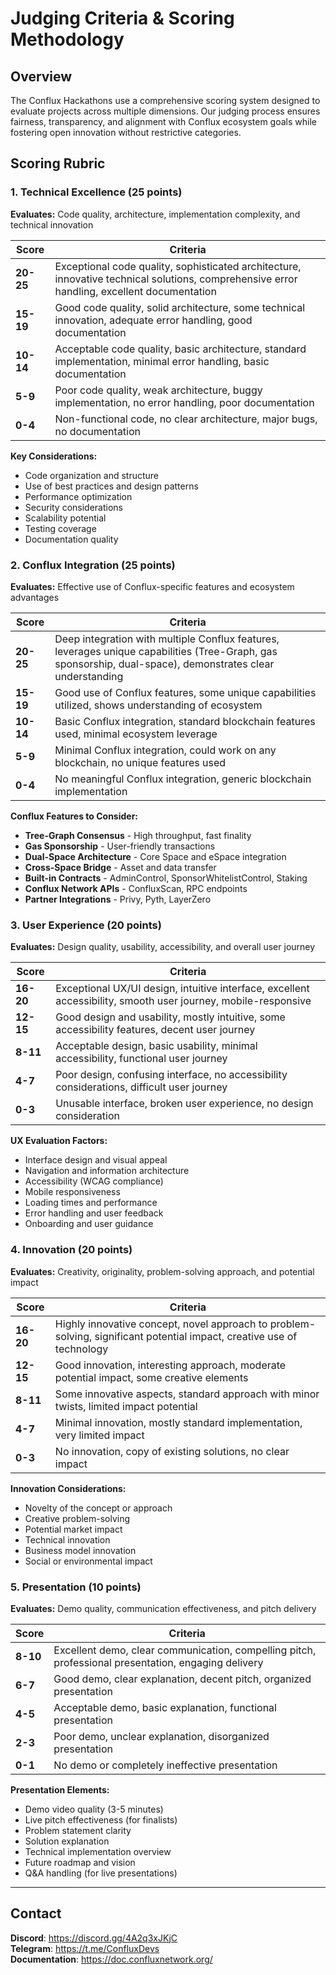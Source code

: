 # Judging Criteria & Scoring Methodology

## Overview

The Conflux Hackathons use a comprehensive scoring system designed to evaluate projects across multiple dimensions. Our judging process ensures fairness, transparency, and alignment with Conflux ecosystem goals while fostering open innovation without restrictive categories.

## Scoring Rubric

### 1. Technical Excellence (25 points)

**Evaluates:** Code quality, architecture, implementation complexity, and technical innovation

| Score | Criteria |
|-------|----------|
| **20-25** | Exceptional code quality, sophisticated architecture, innovative technical solutions, comprehensive error handling, excellent documentation |
| **15-19** | Good code quality, solid architecture, some technical innovation, adequate error handling, good documentation |
| **10-14** | Acceptable code quality, basic architecture, standard implementation, minimal error handling, basic documentation |
| **5-9** | Poor code quality, weak architecture, buggy implementation, no error handling, poor documentation |
| **0-4** | Non-functional code, no clear architecture, major bugs, no documentation |

**Key Considerations:**
- Code organization and structure
- Use of best practices and design patterns
- Performance optimization
- Security considerations
- Scalability potential
- Testing coverage
- Documentation quality

### 2. Conflux Integration (25 points)

**Evaluates:** Effective use of Conflux-specific features and ecosystem advantages

| Score | Criteria |
|-------|----------|
| **20-25** | Deep integration with multiple Conflux features, leverages unique capabilities (Tree-Graph, gas sponsorship, dual-space), demonstrates clear understanding |
| **15-19** | Good use of Conflux features, some unique capabilities utilized, shows understanding of ecosystem |
| **10-14** | Basic Conflux integration, standard blockchain features used, minimal ecosystem leverage |
| **5-9** | Minimal Conflux integration, could work on any blockchain, no unique features used |
| **0-4** | No meaningful Conflux integration, generic blockchain implementation |

**Conflux Features to Consider:**
- **Tree-Graph Consensus** - High throughput, fast finality
- **Gas Sponsorship** - User-friendly transactions
- **Dual-Space Architecture** - Core Space and eSpace integration
- **Cross-Space Bridge** - Asset and data transfer
- **Built-in Contracts** - AdminControl, SponsorWhitelistControl, Staking
- **Conflux Network APIs** - ConfluxScan, RPC endpoints
- **Partner Integrations** - Privy, Pyth, LayerZero

### 3. User Experience (20 points)

**Evaluates:** Design quality, usability, accessibility, and overall user journey

| Score | Criteria |
|-------|----------|
| **16-20** | Exceptional UX/UI design, intuitive interface, excellent accessibility, smooth user journey, mobile-responsive |
| **12-15** | Good design and usability, mostly intuitive, some accessibility features, decent user journey |
| **8-11** | Acceptable design, basic usability, minimal accessibility, functional user journey |
| **4-7** | Poor design, confusing interface, no accessibility considerations, difficult user journey |
| **0-3** | Unusable interface, broken user experience, no design consideration |

**UX Evaluation Factors:**
- Interface design and visual appeal
- Navigation and information architecture
- Accessibility (WCAG compliance)
- Mobile responsiveness
- Loading times and performance
- Error handling and user feedback
- Onboarding and user guidance

### 4. Innovation (20 points)

**Evaluates:** Creativity, originality, problem-solving approach, and potential impact

| Score | Criteria |
|-------|----------|
| **16-20** | Highly innovative concept, novel approach to problem-solving, significant potential impact, creative use of technology |
| **12-15** | Good innovation, interesting approach, moderate potential impact, some creative elements |
| **8-11** | Some innovative aspects, standard approach with minor twists, limited impact potential |
| **4-7** | Minimal innovation, mostly standard implementation, very limited impact |
| **0-3** | No innovation, copy of existing solutions, no clear impact |

**Innovation Considerations:**
- Novelty of the concept or approach
- Creative problem-solving
- Potential market impact
- Technical innovation
- Business model innovation
- Social or environmental impact

### 5. Presentation (10 points)

**Evaluates:** Demo quality, communication effectiveness, and pitch delivery

| Score | Criteria |
|-------|----------|
| **8-10** | Excellent demo, clear communication, compelling pitch, professional presentation, engaging delivery |
| **6-7** | Good demo, clear explanation, decent pitch, organized presentation |
| **4-5** | Acceptable demo, basic explanation, functional presentation |
| **2-3** | Poor demo, unclear explanation, disorganized presentation |
| **0-1** | No demo or completely ineffective presentation |

**Presentation Elements:**
- Demo video quality (3-5 minutes)
- Live pitch effectiveness (for finalists)
- Problem statement clarity
- Solution explanation
- Technical implementation overview
- Future roadmap and vision
- Q&A handling (for live presentations)

---

## Contact

**Discord**: https://discord.gg/4A2q3xJKjC  
**Telegram**: https://t.me/ConfluxDevs  
**Documentation**: https://doc.confluxnetwork.org/ 